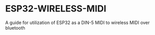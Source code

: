 # ESP32-WIRELESS-MIDI
A guide for utilization of ESP32 as a DIN-5 MIDI to wireless MIDI over bluetooth

